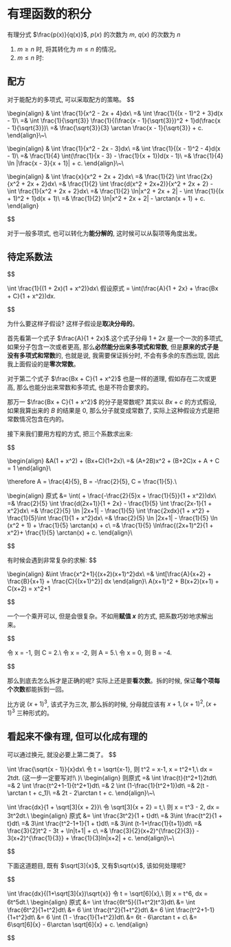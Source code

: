 # 有理函数的积分
有理分式 $\frac{p(x)}{q(x)}$, $p(x)$ 的次数为 $m$, $q(x)$ 的次数为 $n$
1. $m \geq n$ 时, 将其转化为 $m \leq n$ 的情况。
2. $m \leq n$ 时:

## 配方
对于能配方的多项式, 可以采取配方的策略。
$$

\begin{align}
& \int \frac{1}{x^2 - 2x + 4}dx\\
=& \int \frac{1}{(x - 1)^2 + 3}d(x - 1)\\
=& \int \frac{1}{\sqrt{3}} \frac{1}{(\frac{x - 1}{\sqrt{3}})^2 + 1}d(\frac{x - 1}{\sqrt{3}})\\
=& \frac{\sqrt{3}}{3} \arctan \frac{x - 1}{\sqrt{3}} + c.
\end{align}\\~\\

\begin{align}
& \int \frac{1}{x^2 - 2x - 3}dx\\
=& \int \frac{1}{(x - 1)^2 - 4}d(x - 1)\\
=& \frac{1}{4} \int(\frac{1}{x - 3} - \frac{1}{x + 1})d(x - 1)\\
=& \frac{1}{4} \ln |\frac{x - 3}{x + 1}| + c.
\end{align}\\~\\

\begin{align}
& \int \frac{x}{x^2 + 2x + 2}dx\\
=& \frac{1}{2} \int \frac{2x}{x^2 + 2x + 2}dx\\
=& \frac{1}{2} \int \frac{d(x^2 + 2x+2)}{x^2 + 2x + 2} - \int \frac{1}{x^2 + 2x + 2}dx\\
=& \frac{1}{2} \ln|x^2 + 2x + 2| - \int \frac{1}{(x + 1)^2 + 1}d(x + 1)\\
=& \frac{1}{2} \ln|x^2 + 2x + 2| - \arctan(x + 1) + c.
\end{align}

$$

对于一般多项式, 也可以转化为**能分解的**, 这时候可以从裂项等角度出发。

## 待定系数法
$$

\int \frac{1}{(1 + 2x)(1 + x^2)}dx\\
假设原式 = \int(\frac{A}{1 + 2x} + \frac{Bx + C}{1 + x^2})dx.

$$

为什么要这样子假设? 这样子假设是**取决分母的**。

首先看第一个式子 $\frac{A}{1 + 2x}$.这个式子分母 $1 + 2x$ 是一个一次的多项式, 如果分子包含一次或者更高, 那么**必然能分出来多项式和常数**, 但是**原来的式子是没有多项式和常数**的, 也就是说, 我需要保证拆分时, 不会有多余的东西出现, 因此我上面假设的是**零次常数**。

对于第二个式子 $\frac{Bx + C}{1 + x^2}$ 也是一样的道理, 假如存在二次或更高, 那么也能分出来常数和多项式, 也是不符合要求的。

那万一 $\frac{Bx + C}{1 + x^2}$ 的分子是常数呢? 其实以 $Bx + c$ 的方式假设, 如果我算出来的 $B$ 的结果是 $0$, 那么分子就变成常数了, 实际上这种假设方式是把常数情况包含在内的。

接下来我们要用方程的方式, 把三个系数求出来:

$$

\begin{align}
&A(1 + x^2) + (Bx+C)(1+2x)\\
=& (A+2B)x^2 + (B+2C)x + A + C = 1
\end{align}\\

\therefore A = \frac{4}{5}, B = -\frac{2}{5}, C = \frac{1}{5}.\\

\begin{align}
原式 &= \int( + \frac{-\frac{2}{5}x + \frac{1}{5}}{1 + x^2})dx\\
=& \frac{2}{5} \int \frac{d(2x+1)}{1 + 2x} - \frac{1}{5} \int \frac{2x-1}{1 + x^2}dx\\
=& \frac{2}{5} \ln |2x+1| - \frac{1}{5} \int \frac{2xdx}{1 + x^2} + \frac{1}{5}\int \frac{1}{1 + x^2}dx\\
=& \frac{2}{5} \ln |2x+1| - \frac{1}{5} \ln (x^2 + 1) + \frac{1}{5} \arctan(x) + c\\
=& \frac{1}{5} \ln\frac{(2x+1)^2}{1 + x^2}+ \frac{1}{5} \arctan(x) + c.
\end{align}\\

$$

有时候会遇到非常复杂的求解:
$$

\begin{align}
&\int \frac{x^2+1}{(x+2)(x+1)^2}dx\\
=& \int[\frac{A}{x+2} + \frac{B}{x+1} + \frac{C}{(x+1)^2}] dx
\end{align}\\
A(x+1)^2 + B(x+2)(x+1) + C(x+2) = x^2+1

$$

一个一个乘开可以, 但是会很复杂。不如用**赋值 $x$** 的方式, 把系数巧妙地求解出来。

$$

令 x = -1, 则 C = 2.\\
令 x = -2, 则 A = 5.\\
令 x = 0, 则 B = -4.

$$

那么到底去怎么拆才是正确的呢? 实际上还是要**看次数**。拆的时候, 保证**每个项每个次数**都能拆到一回。

比方说 $(x+1)^3$, 该式子为三次, 那么拆的时候, 分母就应该有 $x+1, (x+1)^2, (x+1)^3$ 三种形式的。

## 看起来不像有理, 但可以化成有理的
可以通过换元, 就没必要上第二类了。
$$

\int \frac{\sqrt{x - 1}}{x}dx\\
令 t = \sqrt{x-1}, 则 t^2 = x-1, x = t^2+1,\\
dx = 2tdt. (这一步一定要写对!\ )\\
\begin{align}
则原式 =& \int \frac{t}{t^2+1}2tdt\\
=& 2 \int \frac{t^2+1-1}{t^2+1}dt\\
=& 2 \int (1-\frac{1}{t^2+1})dt\\
=& 2(t - \arctan t + c_1)\\
=& 2t - 2\arctan t + c.
\end{align}\\~\\

\int \frac{dx}{1 + \sqrt[3]{x + 2}}\\
令 \sqrt[3]{x + 2} = t,\\
则 x = t^3 - 2, dx = 3t^2dt.\\
\begin{align}
原式 &= \int \frac{3t^2}{1 + t}dt\\
=& 3\int \frac{t^2}{1 + t}dt\\
=& 3\int \frac{t^2-1+1}{1 + t}dt\\
=& 3\int (t-1+\frac{1}{t+1})dt\\
=& \frac{3}{2}t^2 - 3t + \ln|t+1| + c\\
=& \frac{3}{2}(x+2)^{\frac{2}{3}} - 3(x+2)^{\frac{1}{3}} + \frac{1}{3}ln|x+2| + c.
\end{align}\\~\\

$$

下面这道题目, 既有 $\sqrt[3]{x}$, 又有$\sqrt{x}$, 该如何处理呢?

$$

\int \frac{dx}{(1+\sqrt[3]{x})\sqrt{x}}
令 t = \sqrt[6]{x},\\
则 x = t^6, dx = 6t^5dt.\\
\begin{align}
原式 &= \int \frac{6t^5}{(1+t^2)t^3}dt\\
&= \int \frac{6t^2}{1+t^2}dt\\
&= 6 \int \frac{t^2}{1+t^2}dt\\
&= 6 \int \frac{t^2+1-1}{1+t^2}dt\\
&= 6 \int (1 - \frac{1}{1+t^2})dt\\
&= 6t - 6\arctan t + c\\
&= 6\sqrt[6]{x} -  6\arctan \sqrt[6]{x} + c.
\end{align}

$$